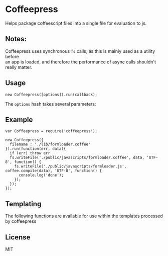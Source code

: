 # Coffeepress

Helps package coffeescript files into a single file for evaluation to js.

## Notes:

Coffeepress uses synchronous `fs` calls, as this is mainly used as a utility before  
an app is loaded, and therefore the performance of async calls shouldn't really matter.

## Usage

`new Coffeepress([options]).run(callback);`

The `options` hash takes several parameters:


## Example

	var Coffeepress = require('coffeepress');

	new Coffeepress({
	  filename : './lib/formloader.coffee'
	}).run(function(err, data){
	  if (err) throw err
	  fs.writeFile('./public/javascripts/formloader.coffee', data, 'UTF-8', function() {
	    fs.writeFile('./public/javascripts/formloader.js', coffee.compile(data), 'UTF-8', function() {
	      console.log('done');
	    });
	  });
	});

## Templating

The following functions are available for use within the templates processed by coffeepress



## License

MIT